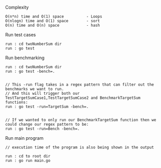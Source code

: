 Complexity

    O(n*n) time and O(1) space          - Loops
    O(nlogn) time and O(1) space        - sort
    O(n) time and O(n) space            - hash


Run test cases

    run : cd twoNumberSum dir
    run : go test


Run benchmarking

    run : cd twoNumberSum dir
    run : go test -bench=.
    
    
    // This -run flag takes in a regex pattern that can filter out the benchmarks we want to run.
    // And this will trigger both our TestTargetSumCase1,TestTargetSumCase2 and BenchmarkTargetSum functions:
    run : go test -run=TargetSum -bench=.
    
    
    // If we wanted to only run our BenchmarkTargetSum function then we could change our regex pattern to be:
    run : go test -run=Bench -bench=.


Run main program

    // execution time of the program is also being shown in the output
    
    run : cd to root dir
    run : go run main.go

    
    
    